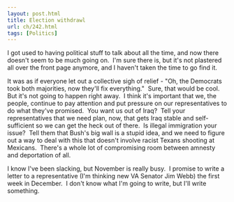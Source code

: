 ```yaml
---
layout: post.html
title: Election withdrawl
url: ch/242.html
tags: [Politics]
---
```

I got used to having political stuff to talk about all the time, and now there doesn't seem to be much going on.  I'm sure there is, but it's not plastered all over the front page anymore, and I haven't taken the time to go find it.

It was as if everyone let out a collective sigh of relief - "Oh, the Democrats took both majorities, now they'll fix everything."  Sure, that would be cool.  But it's not going to happen right away.  I think it's important that we, the people, continue to pay attention and put pressure on our representatives to do what they've promised.  You want us out of Iraq?  Tell your representatives that we need plan, now, that gets Iraq stable and self-sufficient so we can get the heck out of there.  Is illegal immigration your issue?  Tell them that Bush's big wall is a stupid idea, and we need to figure out a way to deal with this that doesn't involve racist Texans shooting at Mexicans.  There's a whole lot of compromising room between amnesty and deportation of all.

I know I've been slacking, but November is really busy.  I promise to write a letter to a representative (I'm thinking new VA Senator Jim Webb) the first week in December.  I don't know what I'm going to write, but I'll write something.
